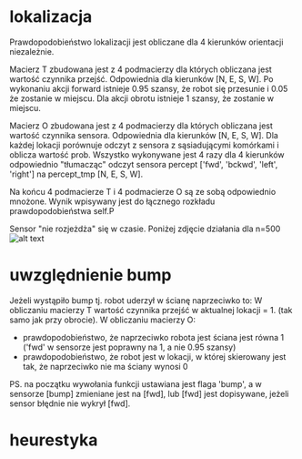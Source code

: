 # lokalizacja
Prawdopodobieństwo lokalizacji jest obliczane dla 4 kierunków orientacji niezależnie.

Macierz T zbudowana jest z 4 podmacierzy dla których obliczana jest wartość czynnika przejść.
Odpowiednia dla kierunków [N, E, S, W]. Po wykonaniu akcji forward istnieje 0.95 szansy, że robot
się przesunie i 0.05 że zostanie w miejscu. Dla akcji obrotu istnieje 1 szansy, że zostanie w miejscu.

Macierz O zbudowana jest z 4 podmacierzy dla których obliczana jest wartość czynnika sensora.
Odpowiednia dla kierunków [N, E, S, W]. Dla każdej lokacji porównuje odczyt z sensora z sąsiadującymi
komórkami i oblicza wartość prob. Wszystko wykonywane jest 4 razy dla 4 kierunków odpowiednio "tłumacząc"
odczyt sensora percept ['fwd', 'bckwd', 'left', 'right'] na percept_tmp [N, E, S, W].

Na końcu 4 podmacierze T i 4 podmacierze O są ze sobą odpowiednio mnożone. Wynik wpisywany jest
do łącznego rozkładu prawdopodobieństwa self.P

Sensor "nie rozjeżdża" się w czasie. Poniżej zdjęcie działania dla n=500
![alt text](https://github.com/wojdzi1607/Projekt_SI/blob/master/500n.png?raw=true)

# uwzględnienie bump
Jeżeli wystąpiło bump tj. robot uderzył w ścianę naprzeciwko to:
W obliczaniu macierzy T wartość czynnika przejść w aktualnej lokacji = 1. (tak samo jak przy obrocie).
W obliczaniu macierzy O:
- prawdopodobieństwo, że naprzeciwko robota jest ściana jest równa 1 ('fwd' w sensorze jest poprawny
na 1, a nie 0.95 szansy)
- prawdopodobieństwo, że robot jest w lokacji, w której skierowany jest tak, że naprzeciwko nie
ma ściany wynosi 0

PS. na początku wywołania funkcji ustawiana jest flaga 'bump', a w sensorze [bump] zmieniane jest
na [fwd], lub [fwd] jest dopisywane, jeżeli sensor błędnie nie wykrył [fwd].
 
# heurestyka
